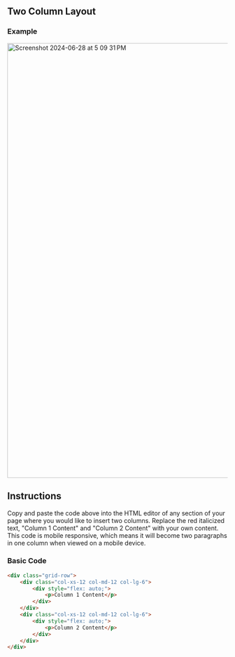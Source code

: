 ## Two Column Layout

### Example
<img width="992" alt="Screenshot 2024-06-28 at 5 09 31 PM" src="https://github.com/neriais/Instructional_Learning-Design/assets/57377953/02645800-95a5-4aab-a128-8f3df7aff8e5">

## Instructions

Copy and paste the code above into the HTML editor of any section of your page where you would like to insert two columns. Replace the red italicized text, "Column 1 Content" and "Column 2 Content" with your own content. This code is mobile responsive, which means it will become two paragraphs in one column when viewed on a mobile device.


### Basic Code

```html
<div class="grid-row">
    <div class="col-xs-12 col-md-12 col-lg-6">
        <div style="flex: auto;">
            <p>Column 1 Content</p>
        </div>
    </div>
    <div class="col-xs-12 col-md-12 col-lg-6">
        <div style="flex: auto;">
            <p>Column 2 Content</p>
        </div>
    </div>
</div>
